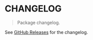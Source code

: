 # CHANGELOG

> Package changelog.

See [GitHub Releases](https://github.com/stdlib-js/stats-base-dists-triangular-median/releases) for the changelog.